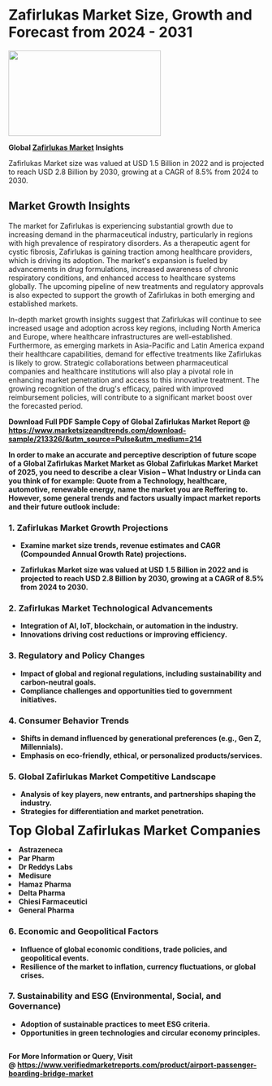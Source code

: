 <H1>Zafirlukas Market Size, Growth and Forecast from 2024 - 2031</H1><img class="aligncenter size-medium wp-image-584254" src="https://thirdeyenews.in/wp-content/uploads/2024/09/Global-Market-Research-300x168.jpeg" alt="" width="300" height="168" /><p><strong>Global&nbsp;<a href="https://www.marketsizeandtrends.com/download-sample/213326/&amp;utm_source=Pulse&amp;utm_medium=214">Zafirlukas Market</a> Insights</strong></p><p>Zafirlukas Market size was valued at USD 1.5 Billion in 2022 and is projected to reach USD 2.8 Billion by 2030, growing at a CAGR of 8.5% from 2024 to 2030.</p><p><h2>Market Growth Insights</h2> <p>The market for Zafirlukas is experiencing substantial growth due to increasing demand in the pharmaceutical industry, particularly in regions with high prevalence of respiratory disorders. As a therapeutic agent for cystic fibrosis, Zafirlukas is gaining traction among healthcare providers, which is driving its adoption. The market's expansion is fueled by advancements in drug formulations, increased awareness of chronic respiratory conditions, and enhanced access to healthcare systems globally. The upcoming pipeline of new treatments and regulatory approvals is also expected to support the growth of Zafirlukas in both emerging and established markets.</p> <p><strong></strong></p> <p>In-depth market growth insights suggest that Zafirlukas will continue to see increased usage and adoption across key regions, including North America and Europe, where healthcare infrastructures are well-established. Furthermore, as emerging markets in Asia-Pacific and Latin America expand their healthcare capabilities, demand for effective treatments like Zafirlukas is likely to grow. Strategic collaborations between pharmaceutical companies and healthcare institutions will also play a pivotal role in enhancing market penetration and access to this innovative treatment. The growing recognition of the drug's efficacy, paired with improved reimbursement policies, will contribute to a significant market boost over the forecasted period.</p> <p><strong></p><p><span class=""><strong>Download Full PDF Sample Copy of Global Zafirlukas Market Report</strong> @ <a href="https://www.marketsizeandtrends.com/download-sample/213326/&amp;utm_source=Pulse&amp;utm_medium=214" target="_blank">https://www.marketsizeandtrends.com/download-sample/213326/&amp;utm_source=Pulse&amp;utm_medium=214</a></span></p><p>In order to make an accurate and perceptive description of future scope of a Global&nbsp;Zafirlukas Market Market as Global&nbsp;Zafirlukas Market Market of 2025, you need to describe a clear Vision &ndash; What Industry or Linda can you think of for example: Quote from a Technology, healthcare, automotive, renewable energy, name the market you are Reffering to. However, some general trends and factors usually impact market reports and their future outlook include:</p><h3>1.&nbsp;<strong>Zafirlukas Market Growth Projections</strong></h3><ul><li>Examine market size trends, revenue estimates and CAGR (Compounded Annual Growth Rate) projections.</li><li><p>Zafirlukas Market size was valued at USD 1.5 Billion in 2022 and is projected to reach USD 2.8 Billion by 2030, growing at a CAGR of 8.5% from 2024 to 2030.</p></li></ul><h3>2.&nbsp;<strong>Zafirlukas Market Technological Advancements</strong></h3><ul><li>Integration of AI, IoT, blockchain, or automation in the industry.</li><li>Innovations driving cost reductions or improving efficiency.</li></ul><h3>3.&nbsp;<strong>Regulatory and Policy Changes</strong></h3><ul><li>Impact of global and regional regulations, including sustainability and carbon-neutral goals.</li><li>Compliance challenges and opportunities tied to government initiatives.</li></ul><h3>4.&nbsp;<strong>Consumer Behavior Trends</strong></h3><ul><li>Shifts in demand influenced by generational preferences (e.g., Gen Z, Millennials).</li><li>Emphasis on eco-friendly, ethical, or personalized products/services.</li></ul><h3>5.&nbsp;<strong>Global Zafirlukas Market Competitive Landscape</strong></h3><ul><li>Analysis of key players, new entrants, and partnerships shaping the industry.</li><li>Strategies for differentiation and market penetration.</li></ul><p data-pm-slice="1 1 []"><span style="color: inherit; font-family: inherit; font-size: 25px;">Top Global Zafirlukas Market Companies</span></p><div class="" data-test-id=""><p><li>Astrazeneca</li><li> Par Pharm</li><li> Dr Reddys Labs</li><li> Medisure</li><li> Hamaz Pharma</li><li> Delta Pharma</li><li> Chiesi Farmaceutici</li><li> General Pharma</li></p></div><h3>6.&nbsp;<strong>Economic and Geopolitical Factors</strong></h3><ul><li>Influence of global economic conditions, trade policies, and geopolitical events.</li><li>Resilience of the market to inflation, currency fluctuations, or global crises.</li></ul><h3>7.&nbsp;<strong>Sustainability and ESG (Environmental, Social, and Governance)</strong></h3><ul><li>Adoption of sustainable practices to meet ESG criteria.</li><li>Opportunities in green technologies and circular economy principles.</li></ul><h2><strong style="font-size: 14px;">For More Information or Query, Visit @&nbsp;</strong><a style="background-color: #ffffff; font-size: 14px;" href="https://www.marketsizeandtrends.com/report/zafirlukas-market/" target="_blank">https://www.verifiedmarketreports.com/product/airport-passenger-boarding-bridge-market</a></h2>
